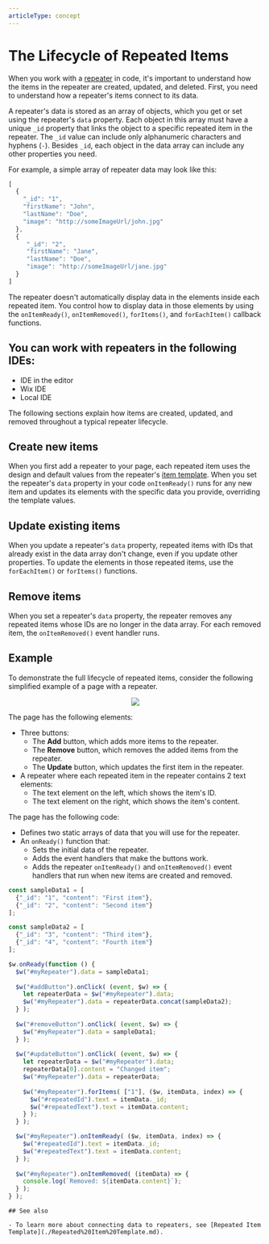 ```yaml
---
articleType: concept
---
```

# The Lifecycle of Repeated Items



When you work with a [repeater](https://dev.wix.com/docs/velo/velo-only-apis/$w/repeater/introduction) in code, it's important to understand how the items in the repeater are created, updated, and deleted. First, you need to understand how a repeater's items connect to its data. 

A repeater's data is stored as an array of objects, which you get or set using the repeater's `data` property. Each object in this array must have a unique `_id` property that links the object to a specific repeated item in the repeater. The `_id` value can include only alphanumeric characters and hyphens (`-`). Besides `_id`, each object in the data array can include any other properties you need.

For example, a simple array of repeater data may look like this:

```javascript
[
  {
    "_id": "1", 
    "firstName": "John", 
    "lastName": "Doe", 
    "image": "http://someImageUrl/john.jpg"
  },
  {    
     "_id": "2", 
     "firstName": "Jane",
     "lastName": "Doe",
     "image": "http://someImageUrl/jane.jpg"
  }
]
```

The repeater doesn't automatically display data in the elements inside each repeated item. You control how to display data in those elements by using the `onItemReady()`, `onItemRemoved()`, `forItems()`, and `forEachItem()` callback functions.


## You can work with repeaters in the following IDEs:
* IDE in the editor
* Wix IDE
* Local IDE

The following sections explain how items are created, updated, and removed throughout a typical repeater lifecycle.

## Create new items

When you first add a repeater to your page, each repeated item uses the design and default values from the repeater's [item template](./Repeated%20Item%20Template.md). When you set the repeater's `data` property in your code `onItemReady()` runs for any new item and updates its elements with the specific data you provide, overriding the template values.


## Update existing items

When you update a repeater's `data` property, repeated items with IDs that already exist in the data array don't change, even if you update other properties. To update the elements in those repeated items, use the `forEachItem()` or `forItems()` functions.


## Remove items

When you set a repeater's `data` property, the repeater removes any repeated items whose IDs are no longer in the data array. For each removed item, the `onItemRemoved()` event handler runs.

## Example

To demonstrate the full lifecycle of repeated items, consider the following simplified example of a page with a repeater.

<div style="text-align:center">

![](https://d2x3xhvgiqkx42.cloudfront.net/12345678-1234-1234-1234-1234567890ab/dfff8cbb-ddcb-4376-8cae-3fedb2dd4458/2017/11/29/1c9e7e93-ef4c-44aa-a495-ae82d5c10a91.png)

</div>

The page has the following elements:

*   Three buttons:
    *   The **Add** button, which adds more items to the repeater.
    *   The **Remove** button, which removes the added items from the repeater.
    *   The **Update** button, which updates the first item in the repeater.
*   A repeater where each repeated item in the repeater contains 2 text elements:
    *   The text element on the left, which shows the item's ID.
    *   The text element on the right, which shows the item's content.

The page has the following code:

*   Defines two static arrays of data that you will use for the repeater.
*   An `onReady()` function that:
    *   Sets the initial data of the repeater.
    *   Adds the event handlers that make the buttons work.
    *   Adds the repeater `onItemReady()` and `onItemRemoved()` event handlers that run when new items are created and removed.

```javascript
const sampleData1 = [
  {"_id": "1", "content": "First item"},
  {"_id": "2", "content": "Second item"}
];

const sampleData2 = [
  {"_id": "3", "content": "Third item"},
  {"_id": "4", "content": "Fourth item"}
];

$w.onReady(function () {
  $w("#myRepeater").data = sampleData1;
 
  $w("#addButton").onClick( (event, $w) => {
    let repeaterData = $w("#myRepeater").data;
    $w("#myRepeater").data = repeaterData.concat(sampleData2);
  } );
 
  $w("#removeButton").onClick( (event, $w) => {
    $w("#myRepeater").data = sampleData1;
  } );
 
  $w("#updateButton").onClick( (event, $w) => {
    let repeaterData = $w("#myRepeater").data;
    repeaterData[0].content = "Changed item";
    $w("#myRepeater").data = repeaterData;
      
    $w("#myRepeater").forItems( ["1"], ($w, itemData, index) => {
      $w("#repeatedId").text = itemData._id;
      $w("#repeatedText").text = itemData.content;
    } );
  } ); 

  $w("#myRepeater").onItemReady( ($w, itemData, index) => {
    $w("#repeatedId").text = itemData._id;
    $w("#repeatedText").text = itemData.content;
  } );
 
  $w("#myRepeater").onItemRemoved( (itemData) => {
    console.log(`Removed: ${itemData.content}`);
  } );
} );
```

    ## See also

    - To learn more about connecting data to repeaters, see [Repeated Item Template](./Repeated%20Item%20Template.md).
